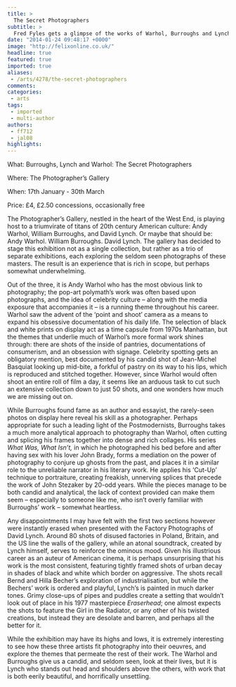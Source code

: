 ```yaml
---
title: >
  The Secret Photographers
subtitle: >
  Fred Fyles gets a glimpse of the works of Warhol, Burroughs and Lynch
date: "2014-01-24 09:48:17 +0000"
image: "http://felixonline.co.uk/"
headline: true
featured: true
imported: true
aliases:
 - /arts/4278/the-secret-photographers
comments:
categories:
 - arts
tags:
 - imported
 - multi-author
authors:
 - ff712
 - jal08
highlights:
---
```


What: Burroughs, Lynch and Warhol: The Secret Photographers

Where: The Photographer’s Gallery

When: 17th January - 30th March

Price: £4, £2.50 concessions, occasionally free

The Photographer’s Gallery, nestled in the heart of the West End, is playing host to a triumvirate of titans of 20th century American culture: Andy Warhol, William Burroughs, and David Lynch. Or maybe that should be: Andy Warhol. William Burroughs. David Lynch. The gallery has decided to stage this exhibition not as a single collection, but rather as a trio of separate exhibitions, each exploring the seldom seen photographs of these masters. The result is an experience that is rich in scope, but perhaps somewhat underwhelming.

Out of the three, it is Andy Warhol who has the most obvious link to photography; the pop-art polymath’s work was often based upon photographs, and the idea of celebrity culture – along with the media exposure that accompanies it – is a running theme throughout his career. Warhol saw the advent of the ‘point and shoot’ camera as a means to expand his obsessive documentation of his daily life. The selection of black and white prints on display act as a time capsule from 1970s Manhattan, but the themes that underlie much of Warhol’s more formal work shines through: there are shots of the inside of pantries, documentations of consumerism, and an obsession with signage. Celebrity spotting gets an obligatory mention, best documented by his candid shot of Jean-Michel Basquiat looking up mid-bite, a forkful of pastry on its way to his lips, which is reproduced and stitched together. However, since Warhol would often shoot an entire roll of film a day, it seems like an arduous task to cut such an extensive collection down to just 50 shots, and one wonders how much we are missing out on.

While Burroughs found fame as an author and essayist, the rarely-seen photos on display here reveal his skill as a photographer. Perhaps appropriate for such a leading light of the Postmodernists, Burroughs takes a much more analytical approach to photography than Warhol, often cutting and splicing his frames together into dense and rich collages. His series _What Was, What Isn’t,_ in which he photographed his bed before and after having sex with his lover John Brady, forms a mediation on the power of photography to conjure up ghosts from the past, and places it in a similar role to the unreliable narrator in his literary work. He applies his ‘Cut-Up’ technique to portraiture, creating freakish, unnerving splices that precede the work of John Stezaker by 20-odd years. While the pieces manage to be both candid and analytical, the lack of context provided can make them seem – especially to someone like me, who isn’t overly familiar with Burroughs’ work – somewhat heartless.

Any disappointments I may have felt with the first two sections however were instantly erased when presented with the Factory Photographs of David Lynch. Around 80 shots of disused factories in Poland, Britain, and the US line the walls of the gallery, while an atonal soundtrack, created by Lynch himself, serves to reinforce the ominous mood. Given his illustrious career as an auteur of American cinema, it is perhaps unsurprising that his work is the most consistent, featuring tightly framed shots of urban decay in shades of black and white which border on aggressive. The shots recall Bernd and Hilla Becher’s exploration of industrialisation, but while the Bechers’ work is ordered and playful, Lynch’s is painted in much darker tones. Grimy close-ups of pipes and puddles create a setting that wouldn’t look out of place in his 1977 masterpiece _Eraserhead_; one almost expects the shots to feature the Girl in the Radiator, or any other of his twisted creations, but instead they are desolate and barren, and perhaps all the better for it.

While the exhibition may have its highs and lows, it is extremely interesting to see how these three artists fit photography into their oeuvres, and explore the themes that permeate the rest of their work. The Warhol and Burroughs give us a candid, and seldom seen, look at their lives, but it is Lynch who stands out head and shoulders above the others, with work that is both eerily beautiful, and horrifically unsettling.
